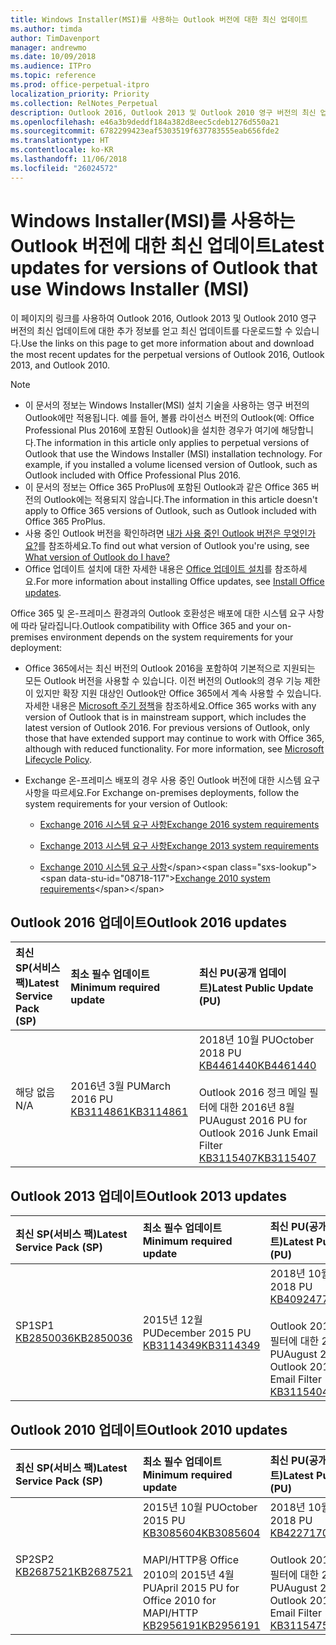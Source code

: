 ```yaml
---
title: Windows Installer(MSI)를 사용하는 Outlook 버전에 대한 최신 업데이트
ms.author: timda
author: TimDavenport
manager: andrewmo
ms.date: 10/09/2018
ms.audience: ITPro
ms.topic: reference
ms.prod: office-perpetual-itpro
localization_priority: Priority
ms.collection: RelNotes_Perpetual
description: Outlook 2016, Outlook 2013 및 Outlook 2010 영구 버전의 최신 업데이트 정보에 대한 링크를 IT 전문가에게 제공합니다.
ms.openlocfilehash: e46a3b9deddf184a382d8eec5cdeb1276d550a21
ms.sourcegitcommit: 6782299423eaf5303519f637783555eab656fde2
ms.translationtype: HT
ms.contentlocale: ko-KR
ms.lasthandoff: 11/06/2018
ms.locfileid: "26024572"
---
```

# <a name="latest-updates-for-versions-of-outlook-that-use-windows-installer-msi"></a><span data-ttu-id="08718-103">Windows Installer(MSI)를 사용하는 Outlook 버전에 대한 최신 업데이트</span><span class="sxs-lookup"><span data-stu-id="08718-103">Latest updates for versions of Outlook that use Windows Installer (MSI)</span></span>

<span data-ttu-id="08718-104">이 페이지의 링크를 사용하여 Outlook 2016, Outlook 2013 및 Outlook 2010 영구 버전의 최신 업데이트에 대한 추가 정보를 얻고 최신 업데이트를 다운로드할 수 있습니다.</span><span class="sxs-lookup"><span data-stu-id="08718-104">Use the links on this page to get more information about and download the most recent updates for the perpetual versions of Outlook 2016, Outlook 2013, and Outlook 2010.</span></span>
  
> [!NOTE]
> - <span data-ttu-id="08718-p101">이 문서의 정보는 Windows Installer(MSI) 설치 기술을 사용하는 영구 버전의 Outlook에만 적용됩니다. 예를 들어, 볼륨 라이선스 버전의 Outlook(예: Office Professional Plus 2016에 포함된 Outlook)을 설치한 경우가 여기에 해당합니다.</span><span class="sxs-lookup"><span data-stu-id="08718-p101">The information in this article only applies to perpetual versions of Outlook that use the Windows Installer (MSI) installation technology. For example, if you installed a volume licensed version of Outlook, such as Outlook included with Office Professional Plus 2016.</span></span>
> - <span data-ttu-id="08718-107">이 문서의 정보는 Office 365 ProPlus에 포함된 Outlook과 같은 Office 365 버전의 Outlook에는 적용되지 않습니다.</span><span class="sxs-lookup"><span data-stu-id="08718-107">The information in this article doesn't apply to Office 365 versions of Outlook, such as Outlook included with Office 365 ProPlus.</span></span>
> - <span data-ttu-id="08718-108">사용 중인 Outlook 버전을 확인하려면 [내가 사용 중인 Outlook 버전은 무엇인가요?](https://support.office.com/article/b3a9568c-edb5-42b9-9825-d48d82b2257c)를 참조하세요.</span><span class="sxs-lookup"><span data-stu-id="08718-108">To find out what version of Outlook you're using, see [What version of Outlook do I have?](https://support.office.com/article/b3a9568c-edb5-42b9-9825-d48d82b2257c)</span></span>
> - <span data-ttu-id="08718-109">Office 업데이트 설치에 대한 자세한 내용은 [Office 업데이트 설치](https://support.office.com/article/2ab296f3-7f03-43a2-8e50-46de917611c5)를 참조하세요.</span><span class="sxs-lookup"><span data-stu-id="08718-109">For more information about installing Office updates, see [Install Office updates](https://support.office.com/article/2ab296f3-7f03-43a2-8e50-46de917611c5).</span></span> 
  
<span data-ttu-id="08718-110">Office 365 및 온-프레미스 환경과의 Outlook 호환성은 배포에 대한 시스템 요구 사항에 따라 달라집니다.</span><span class="sxs-lookup"><span data-stu-id="08718-110">Outlook compatibility with Office 365 and your on-premises environment depends on the system requirements for your deployment:</span></span>
  
- <span data-ttu-id="08718-p102">Office 365에서는 최신 버전의 Outlook 2016을 포함하여 기본적으로 지원되는 모든 Outlook 버전을 사용할 수 있습니다. 이전 버전의 Outlook의 경우 기능 제한이 있지만 확장 지원 대상인 Outlook만 Office 365에서 계속 사용할 수 있습니다. 자세한 내용은 [Microsoft 주기 정책](https://support.microsoft.com/lifecycle)을 참조하세요.</span><span class="sxs-lookup"><span data-stu-id="08718-p102">Office 365 works with any version of Outlook that is in mainstream support, which includes the latest version of Outlook 2016. For previous versions of Outlook, only those that have extended support may continue to work with Office 365, although with reduced functionality. For more information, see [Microsoft Lifecycle Policy](https://support.microsoft.com/lifecycle).</span></span>
    
- <span data-ttu-id="08718-114">Exchange 온-프레미스 배포의 경우 사용 중인 Outlook 버전에 대한 시스템 요구 사항을 따르세요.</span><span class="sxs-lookup"><span data-stu-id="08718-114">For Exchange on-premises deployments, follow the system requirements for your version of Outlook:</span></span>
    
  - [<span data-ttu-id="08718-115">Exchange 2016 시스템 요구 사항</span><span class="sxs-lookup"><span data-stu-id="08718-115">Exchange 2016 system requirements</span></span>](https://docs.microsoft.com/Exchange/plan-and-deploy/system-requirements)
    
  - [<span data-ttu-id="08718-116">Exchange 2013 시스템 요구 사항</span><span class="sxs-lookup"><span data-stu-id="08718-116">Exchange 2013 system requirements</span></span>](https://docs.microsoft.com/exchange/exchange-2013-system-requirements-exchange-2013-help)
    
  - <span data-ttu-id="08718-117">[Exchange 2010 시스템 요구 사항](https://docs.microsoft.com/previous-versions/office/exchange-server-2010/aa996719(v=exchg.141))</span><span class="sxs-lookup"><span data-stu-id="08718-117">[Exchange 2010 system requirements](https://docs.microsoft.com/previous-versions/office/exchange-server-2010/aa996719(v=exchg.141))</span></span>

   
## <a name="outlook-2016-updates"></a><span data-ttu-id="08718-118">Outlook 2016 업데이트</span><span class="sxs-lookup"><span data-stu-id="08718-118">Outlook 2016 updates</span></span>

|<span data-ttu-id="08718-119">**최신 SP(서비스 팩)**</span><span class="sxs-lookup"><span data-stu-id="08718-119">**Latest Service Pack (SP)**</span></span>|<span data-ttu-id="08718-120">**최소 필수 업데이트**</span><span class="sxs-lookup"><span data-stu-id="08718-120">**Minimum required update**</span></span>|<span data-ttu-id="08718-121">**최신 PU(공개 업데이트)**</span><span class="sxs-lookup"><span data-stu-id="08718-121">**Latest Public Update (PU)**</span></span>|
|:-----|:-----|:-----|
|<span data-ttu-id="08718-122">해당 없음</span><span class="sxs-lookup"><span data-stu-id="08718-122">N/A</span></span>  <br/> |<span data-ttu-id="08718-123">2016년 3월 PU</span><span class="sxs-lookup"><span data-stu-id="08718-123">March 2016 PU</span></span> <br/>[<span data-ttu-id="08718-124">KB3114861</span><span class="sxs-lookup"><span data-stu-id="08718-124">KB3114861</span></span>](https://support.microsoft.com/help/3114861) <br/> |<span data-ttu-id="08718-125">2018년 10월 PU</span><span class="sxs-lookup"><span data-stu-id="08718-125">October 2018 PU</span></span> <br/>[<span data-ttu-id="08718-126">KB4461440</span><span class="sxs-lookup"><span data-stu-id="08718-126">KB4461440</span></span>](https://support.microsoft.com/help/4461440) <br/><br/> <span data-ttu-id="08718-127">Outlook 2016 정크 메일 필터에 대한 2016년 8월 PU</span><span class="sxs-lookup"><span data-stu-id="08718-127">August 2016 PU for Outlook 2016 Junk Email Filter</span></span>  <br/>[<span data-ttu-id="08718-128">KB3115407</span><span class="sxs-lookup"><span data-stu-id="08718-128">KB3115407</span></span>](https://support.microsoft.com/help/3115407) <br/> |
   
## <a name="outlook-2013-updates"></a><span data-ttu-id="08718-129">Outlook 2013 업데이트</span><span class="sxs-lookup"><span data-stu-id="08718-129">Outlook 2013 updates</span></span>

|<span data-ttu-id="08718-130">**최신 SP(서비스 팩)**</span><span class="sxs-lookup"><span data-stu-id="08718-130">**Latest Service Pack (SP)**</span></span>|<span data-ttu-id="08718-131">**최소 필수 업데이트**</span><span class="sxs-lookup"><span data-stu-id="08718-131">**Minimum required update**</span></span>|<span data-ttu-id="08718-132">**최신 PU(공개 업데이트)**</span><span class="sxs-lookup"><span data-stu-id="08718-132">**Latest Public Update (PU)**</span></span>|
|:-----|:-----|:-----|
|<span data-ttu-id="08718-133">SP1</span><span class="sxs-lookup"><span data-stu-id="08718-133">SP1</span></span>  <br/>[<span data-ttu-id="08718-134">KB2850036</span><span class="sxs-lookup"><span data-stu-id="08718-134">KB2850036</span></span>](https://go.microsoft.com/fwlink/p/?LinkId=512538) <br/> |<span data-ttu-id="08718-135">2015년 12월 PU</span><span class="sxs-lookup"><span data-stu-id="08718-135">December 2015 PU</span></span> <br/>[<span data-ttu-id="08718-136">KB3114349</span><span class="sxs-lookup"><span data-stu-id="08718-136">KB3114349</span></span>](https://support.microsoft.com/kb/3114349) <br/> |<span data-ttu-id="08718-137">2018년 10월 PU</span><span class="sxs-lookup"><span data-stu-id="08718-137">October 2018 PU</span></span> <br/>[<span data-ttu-id="08718-138">KB4092477</span><span class="sxs-lookup"><span data-stu-id="08718-138">KB4092477</span></span>](https://support.microsoft.com/help/4092477) <br/><br/>  <span data-ttu-id="08718-139">Outlook 2013 정크 메일 필터에 대한 2016년 8월 PU</span><span class="sxs-lookup"><span data-stu-id="08718-139">August 2016 PU for Outlook 2013 Junk Email Filter</span></span> <br/> [<span data-ttu-id="08718-140">KB3115404</span><span class="sxs-lookup"><span data-stu-id="08718-140">KB3115404</span></span>](https://support.microsoft.com/kb/3115404) <br/> |
   
## <a name="outlook-2010-updates"></a><span data-ttu-id="08718-141">Outlook 2010 업데이트</span><span class="sxs-lookup"><span data-stu-id="08718-141">Outlook 2010 updates</span></span>

|<span data-ttu-id="08718-142">**최신 SP(서비스 팩)**</span><span class="sxs-lookup"><span data-stu-id="08718-142">**Latest Service Pack (SP)**</span></span>|<span data-ttu-id="08718-143">**최소 필수 업데이트**</span><span class="sxs-lookup"><span data-stu-id="08718-143">**Minimum required update**</span></span>|<span data-ttu-id="08718-144">**최신 PU(공개 업데이트)**</span><span class="sxs-lookup"><span data-stu-id="08718-144">**Latest Public Update (PU)**</span></span>|
|:-----|:-----|:-----|
|<span data-ttu-id="08718-145">SP2</span><span class="sxs-lookup"><span data-stu-id="08718-145">SP2</span></span> <br/>[<span data-ttu-id="08718-146">KB2687521</span><span class="sxs-lookup"><span data-stu-id="08718-146">KB2687521</span></span>](https://go.microsoft.com/fwlink/p/?LinkId=512542) <br/> |<span data-ttu-id="08718-147">2015년 10월 PU</span><span class="sxs-lookup"><span data-stu-id="08718-147">October 2015 PU</span></span> <br/> [<span data-ttu-id="08718-148">KB3085604</span><span class="sxs-lookup"><span data-stu-id="08718-148">KB3085604</span></span>](https://support.microsoft.com/kb/3085604) <br/><br/>  <span data-ttu-id="08718-149">MAPI/HTTP용 Office 2010의 2015년 4월 PU</span><span class="sxs-lookup"><span data-stu-id="08718-149">April 2015 PU for Office 2010 for MAPI/HTTP</span></span> <br/> [<span data-ttu-id="08718-150">KB2956191</span><span class="sxs-lookup"><span data-stu-id="08718-150">KB2956191</span></span>](https://support.microsoft.com/ko-KR/help/2956191/april-14-2015-update-for-office-2010-kb2956191) <br/> |<span data-ttu-id="08718-151">2018년 10월 PU</span><span class="sxs-lookup"><span data-stu-id="08718-151">October 2018 PU</span></span> <br/>[<span data-ttu-id="08718-152">KB4227170</span><span class="sxs-lookup"><span data-stu-id="08718-152">KB4227170</span></span>](https://support.microsoft.com/help/4227170) <br/><br/>  <span data-ttu-id="08718-153">Outlook 2010 정크 메일 필터에 대한 2016년 8월 PU</span><span class="sxs-lookup"><span data-stu-id="08718-153">August 2016 PU for Outlook 2010 Junk Email Filter</span></span> <br/> [<span data-ttu-id="08718-154">KB3115475</span><span class="sxs-lookup"><span data-stu-id="08718-154">KB3115475</span></span>](https://support.microsoft.com/kb/3115475) <br/> |
   

